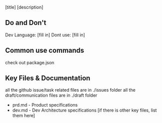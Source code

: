 [title]
[description]

## Do and Don't
Dev Language: [fill in]
Dont use: [fill in]
## Common use commands
check out package.json

## Key Files & Documentation
all the github issue/task related files are in ./issues folder all the draft/communication files are in ./draft folder

- prd.md - Product specifications
- dev.md - Dev Architecture specifications
[if there is other key files, list them here]